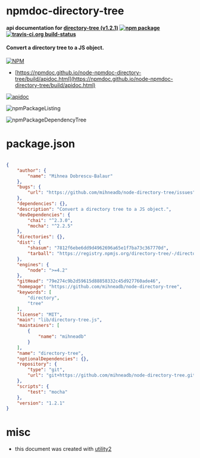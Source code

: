 # npmdoc-directory-tree

#### api documentation for  [directory-tree (v1.2.1)](https://github.com/mihneadb/node-directory-tree)  [![npm package](https://img.shields.io/npm/v/npmdoc-directory-tree.svg?style=flat-square)](https://www.npmjs.org/package/npmdoc-directory-tree) [![travis-ci.org build-status](https://api.travis-ci.org/npmdoc/node-npmdoc-directory-tree.svg)](https://travis-ci.org/npmdoc/node-npmdoc-directory-tree)

#### Convert a directory tree to a JS object.

[![NPM](https://nodei.co/npm/directory-tree.png?downloads=true&downloadRank=true&stars=true)](https://www.npmjs.com/package/directory-tree)

- [https://npmdoc.github.io/node-npmdoc-directory-tree/build/apidoc.html](https://npmdoc.github.io/node-npmdoc-directory-tree/build/apidoc.html)

[![apidoc](https://npmdoc.github.io/node-npmdoc-directory-tree/build/screenCapture.buildCi.browser.%252Ftmp%252Fbuild%252Fapidoc.html.png)](https://npmdoc.github.io/node-npmdoc-directory-tree/build/apidoc.html)

![npmPackageListing](https://npmdoc.github.io/node-npmdoc-directory-tree/build/screenCapture.npmPackageListing.svg)

![npmPackageDependencyTree](https://npmdoc.github.io/node-npmdoc-directory-tree/build/screenCapture.npmPackageDependencyTree.svg)



# package.json

```json

{
    "author": {
        "name": "Mihnea Dobrescu-Balaur"
    },
    "bugs": {
        "url": "https://github.com/mihneadb/node-directory-tree/issues"
    },
    "dependencies": {},
    "description": "Convert a directory tree to a JS object.",
    "devDependencies": {
        "chai": "^2.3.0",
        "mocha": "^2.2.5"
    },
    "directories": {},
    "dist": {
        "shasum": "7812f6ebe6dd9d4962696a65e1f7ba73c367770d",
        "tarball": "https://registry.npmjs.org/directory-tree/-/directory-tree-1.2.1.tgz"
    },
    "engines": {
        "node": ">=4.2"
    },
    "gitHead": "79e274c9b2d59615d88858332c45d927760ade46",
    "homepage": "https://github.com/mihneadb/node-directory-tree",
    "keywords": [
        "directory",
        "tree"
    ],
    "license": "MIT",
    "main": "lib/directory-tree.js",
    "maintainers": [
        {
            "name": "mihneadb"
        }
    ],
    "name": "directory-tree",
    "optionalDependencies": {},
    "repository": {
        "type": "git",
        "url": "git+https://github.com/mihneadb/node-directory-tree.git"
    },
    "scripts": {
        "test": "mocha"
    },
    "version": "1.2.1"
}
```



# misc
- this document was created with [utility2](https://github.com/kaizhu256/node-utility2)
